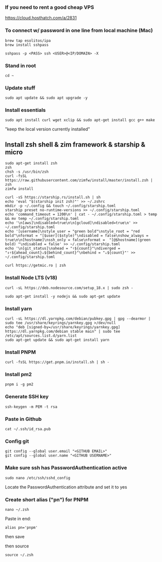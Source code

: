 ### If you need to rent a good cheap VPS
https://cloud.hosthatch.com/a/2831

### To connect w/ password in one line from local machine (Mac)
```
brew tap esolitos/ipa
brew install sshpass

sshpass -p <PASS> ssh <USER>@<IP/DOMAIN> -X
```

### Stand in root
```
cd ~
```

### Update stuff
```
sudo apt update && sudo apt upgrade -y 
```

### Install essentials
```
sudo apt install curl wget xclip && sudo apt-get install gcc g++ make
```
"keep the local version currently installed"

## Install zsh shell & zim framework & starship & micro
```
sudo apt-get install zsh
zsh
chsh -s /usr/bin/zsh
curl -fsSL https://raw.githubusercontent.com/zimfw/install/master/install.zsh | zsh
zimfw install

curl -sS https://starship.rs/install.sh | sh
echo 'eval "$(starship init zsh)"' >> ~/.zshrc
mkdir -p ~/.config && touch ~/.config/starship.toml
starship preset no-runtime-versions >> ~/.config/starship.toml
echo 'command_timeout = 1200\n' | cat - ~/.config/starship.toml > temp && mv temp ~/.config/starship.toml
echo '\n[aws]\ndisabled=true\n\n[gcloud]\ndisabled=true\n' >> ~/.config/starship.toml
echo '[username]\nstyle_user = "green bold"\nstyle_root = "red bold"\nformat = "[$user]($style)"\ndisabled = false\nshow_always = true\n\n[hostname]\nssh_only = false\nformat =  "[@$hostname](green bold) "\ndisabled = false' >> ~/.config/starship.toml
echo '\n[git_status]\nahead = "⇡${count}"\ndiverged = "⇕⇡${ahead_count}⇣${behind_count}"\nbehind = "⇣${count}"' >> ~/.config/starship.toml

curl https://getmic.ro | zsh
```

### Install Node LTS (v18)
```
curl -sL https://deb.nodesource.com/setup_18.x | sudo zsh -

sudo apt-get install -y nodejs && sudo apt-get update
```

### Install yarn
```
curl -sL https://dl.yarnpkg.com/debian/pubkey.gpg | gpg --dearmor | sudo tee /usr/share/keyrings/yarnkey.gpg >/dev/null
echo "deb [signed-by=/usr/share/keyrings/yarnkey.gpg] https://dl.yarnpkg.com/debian stable main" | sudo tee /etc/apt/sources.list.d/yarn.list
sudo apt-get update && sudo apt-get install yarn
```

### Install PNPM
```
curl -fsSL https://get.pnpm.io/install.sh | sh -
```

### Install pm2
```
pnpm i -g pm2
```

### Generate SSH key
```
ssh-keygen -m PEM -t rsa
```

### Paste in Github
```
cat ~/.ssh/id_rsa.pub
```

### Config git
```
git config --global user.email "<GITHUB EMAIL>"
git config --global user.name "<GITHUB USERNAME>"
```

### Make sure ssh has PasswordAuthentication active
```
sudo nano /etc/ssh/sshd_config
```
Locate the PasswordAuthentication attribute and set it to yes 

### Create short alias ("pn") for PNPM
```
nano ~/.zsh
```

Paste in end:
```
alias pn='pnpm'
```
then save

then source
```
source ~/.zsh
```

